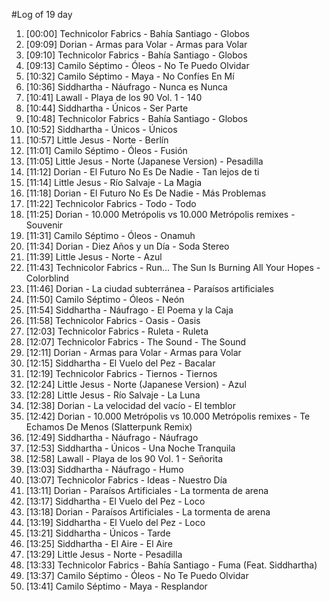 #Log of 19 day

1. [00:00] Technicolor Fabrics - Bahía Santiago - Globos
1. [09:09] Dorian - Armas para Volar - Armas para Volar
1. [09:10] Technicolor Fabrics - Bahía Santiago - Globos
1. [09:13] Camilo Séptimo - Óleos - No Te Puedo Olvidar
1. [10:32] Camilo Séptimo - Maya - No Confíes En Mí
1. [10:36] Siddhartha - Náufrago - Nunca es Nunca
1. [10:41] Lawall - Playa de los 90 Vol. 1 - 140
1. [10:44] Siddhartha - Únicos - Ser Parte
1. [10:48] Technicolor Fabrics - Bahía Santiago - Globos
1. [10:52] Siddhartha - Únicos - Únicos
1. [10:57] Little Jesus - Norte - Berlín
1. [11:01] Camilo Séptimo - Óleos - Fusión
1. [11:05] Little Jesus - Norte (Japanese Version) - Pesadilla
1. [11:12] Dorian - El Futuro No Es De Nadie - Tan lejos de ti
1. [11:14] Little Jesus - Río Salvaje - La Magia
1. [11:18] Dorian - El Futuro No Es De Nadie - Más Problemas
1. [11:22] Technicolor Fabrics - Todo - Todo
1. [11:25] Dorian - 10.000 Metrópolis vs 10.000 Metrópolis remixes - Souvenir
1. [11:31] Camilo Séptimo - Óleos - Onamuh
1. [11:34] Dorian - Diez Años y un Día - Soda Stereo
1. [11:39] Little Jesus - Norte - Azul
1. [11:43] Technicolor Fabrics - Run... The Sun Is Burning All Your Hopes - Colorblind
1. [11:46] Dorian - La ciudad subterránea - Paraísos artificiales
1. [11:50] Camilo Séptimo - Óleos - Neón
1. [11:54] Siddhartha - Náufrago - El Poema y la Caja
1. [11:58] Technicolor Fabrics - Oasis - Oasis
1. [12:03] Technicolor Fabrics - Ruleta - Ruleta
1. [12:07] Technicolor Fabrics - The Sound - The Sound
1. [12:11] Dorian - Armas para Volar - Armas para Volar
1. [12:15] Siddhartha - El Vuelo del Pez - Bacalar
1. [12:19] Technicolor Fabrics - Tiernos - Tiernos
1. [12:24] Little Jesus - Norte (Japanese Version) - Azul
1. [12:28] Little Jesus - Río Salvaje - La Luna
1. [12:38] Dorian - La velocidad del vacío - El temblor
1. [12:42] Dorian - 10.000 Metrópolis vs 10.000 Metrópolis remixes - Te Echamos De Menos (Slatterpunk Remix)
1. [12:49] Siddhartha - Náufrago - Náufrago
1. [12:53] Siddhartha - Únicos - Una Noche Tranquila
1. [12:58] Lawall - Playa de los 90 Vol. 1 - Señorita
1. [13:03] Siddhartha - Náufrago - Humo
1. [13:07] Technicolor Fabrics - Ideas - Nuestro Día
1. [13:11] Dorian - Paraísos Artificiales - La tormenta de arena
1. [13:17] Siddhartha - El Vuelo del Pez - Loco
1. [13:18] Dorian - Paraísos Artificiales - La tormenta de arena
1. [13:19] Siddhartha - El Vuelo del Pez - Loco
1. [13:21] Siddhartha - Únicos - Tarde
1. [13:25] Siddhartha - El Aire - El Aire
1. [13:29] Little Jesus - Norte - Pesadilla
1. [13:33] Technicolor Fabrics - Bahía Santiago - Fuma (Feat. Siddhartha)
1. [13:37] Camilo Séptimo - Óleos - No Te Puedo Olvidar
1. [13:41] Camilo Séptimo - Maya - Resplandor

